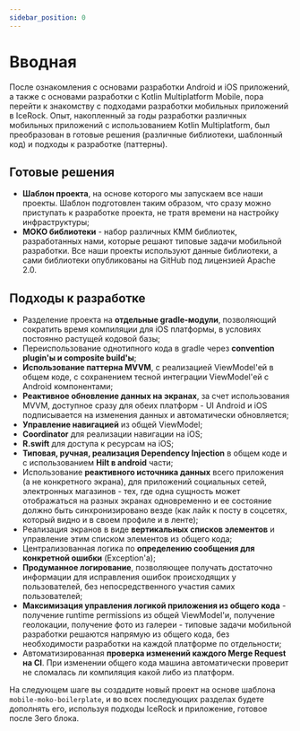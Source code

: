 ```yaml
---
sidebar_position: 0
---
```


# Вводная 

После ознакомления с основами разработки Android и iOS приложений, а также с основами разработки с Kotlin Multiplatform Mobile, пора перейти к знакомству с подходами разработки мобильных приложений в IceRock. Опыт, накопленный за годы разработки различных мобильных приложений с использованием Kotlin Multiplatform, был преобразован в готовые решения (различные библиотеки, шаблонный код) и подходы к разработке (паттерны).

## Готовые решения

- **Шаблон проекта**, на основе которого мы запускаем все наши проекты. Шаблон подготовлен таким образом, что сразу можно приступать к разработке проекта, не тратя времени на настройку инфраструктуры;
- **MOKO библиотеки** - набор различных KMM библиотек, разработанных нами, которые решают типовые задачи мобильной разработки. Все наши проекты используют данные библиотеки, а сами библиотеки опубликованы на GitHub под лицензией Apache 2.0.

## Подходы к разработке

- Разделение проекта на **отдельные gradle-модули**, позволяющий сократить время компиляции для iOS платформы, в условиях постоянно растущей кодовой базы;
- Переиспользование однотипного кода в gradle через **convention plugin'ы и composite build'ы**;
- **Использование паттерна MVVM**, с реализацией ViewModel'ей в общем коде, с сохранением тесной интеграции ViewModel'ей с Android компонентами;
- **Реактивное обновление данных на экранах**, за счет использования MVVM, доступное сразу для обеих платформ - UI Android и iOS подписывается на изменения данных и автоматически обновляется;
- **Управление навигацией** из общей ViewModel;
- **Coordinator** для реализации навигации на iOS;
- **R.swift** для доступа к ресурсам на iOS;   
- **Типовая, ручная, реализация Dependency Injection** в общем коде и с использованием **Hilt в android** части;
- Использование **реактивного источника данных** всего приложения (а не конкретного экрана), для приложений социальных сетей, электронных магазинов - тех, где одна сущность может отображаться на разных экранах одновременно и ее состояние должно быть синхронизировано везде (как лайк к посту в соцсетях, который видно и в своем профиле и в ленте);
- Реализация экранов в виде **вертикальных списков элементов** и управление этим списком элементов из общего кода;
- Централизованная логика по **определению сообщения для конкретной ошибки** (Exception'а);
- **Продуманное логирование**, позволяющее получать достаточно информации для исправления ошибок происходящих у пользователей, без непосредственного участия самих пользователей;
- **Максимизация управления логикой приложения из общего кода** - получение runtime permissions из общей ViewModel'и, получение геолокации, получение фото из галереи - типовые задачи мобильной разработки решаются напрямую из общего кода, без необходимости разработки на каждой платформе по отдельности;
- Автоматизированная **проверка изменений каждого Merge Request на CI**. При изменении общего кода машина автоматически проверит не сломалась ли компиляция какой либо из платформ.

На следующем шаге вы создадите новый проект на основе шаблона `mobile-moko-boilerplate`, и во всех последующих разделах будете дополнять его, используя подходы IceRock и приложение, готовое после 3его блока.
